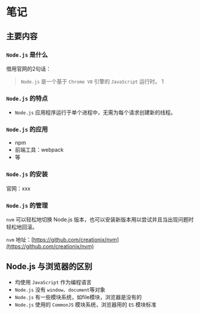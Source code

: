 # 笔记

## 主要内容

### ``Node.js`` 是什么

借用官网的2句话：

> ``Node.js`` 是一个基于 ``Chrome V8`` 引擎的 ``JavaScript`` 运行时。
> 1

### ``Node.js`` 的特点

+ ``Node.js`` 应用程序运行于单个进程中，无需为每个请求创建新的线程。

### ``Node.js`` 的应用

+ npm
+ 前端工具：webpack
+ 等

### ``Node.js`` 的安装

官网：xxx

### ``Node.js`` 的管理

``nvm`` 可以轻松地切换 Node.js 版本，也可以安装新版本用以尝试并且当出现问题时轻松地回滚。

``nvm`` 地址：[https://github.com/creationix/nvm](https://github.com/creationix/nvm)

## Node.js 与浏览器的区别

+ 均使用 ``JavaScript`` 作为编程语言
+ ``Node.js`` 没有 ``window``、``document``等对象
+ ``Node.js`` 有一些模块系统，如file模块，浏览器是没有的
+ ``Node.js`` 使用的 ``CommonJS`` 模块系统，浏览器用的 ``ES`` 模块标准
